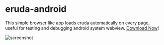 # eruda-android

This simple browser like app loads eruda automatically on every page, useful for testing and debugging android system webview. [Download Now](https://github.com/liriliri/eruda-android/releases/)!

![screenshot](https://eruda.liriliri.io/eruda-android.jpg)